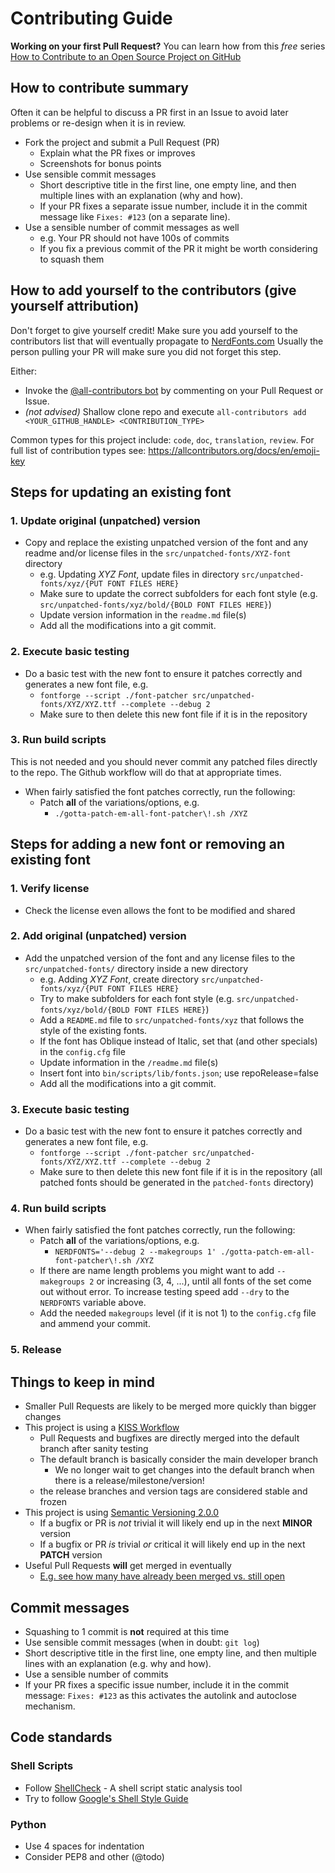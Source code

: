 # Contributing Guide

**Working on your first Pull Request?** You can learn how from this *free* series [How to Contribute to an Open Source Project on GitHub][First PR]

## How to contribute summary

Often it can be helpful to discuss a PR first in an Issue to avoid later problems or re-design when it is in review.

* Fork the project and submit a Pull Request (PR)
  * Explain what the PR fixes or improves
  * Screenshots for bonus points
* Use sensible commit messages
  * Short descriptive title in the first line, one empty line, and then multiple lines with an explanation (why and how).
  * If your PR fixes a separate issue number, include it in the commit message like `Fixes: #123` (on a separate line).
* Use a sensible number of commit messages as well
  * e.g. Your PR should not have 100s of commits
  * If you fix a previous commit of the PR it might be worth considering to squash them

## How to add yourself to the contributors (give yourself attribution)

Don't forget to give yourself credit! Make sure you add yourself to the contributors list that will eventually propagate to [NerdFonts.com](https://nerdfonts.com)
Usually the person pulling your PR will make sure you did not forget this step.

Either:
* Invoke the [@all-contributors bot](https://allcontributors.org/docs/en/bot/usage) by commenting on your Pull Request or Issue.
* _(not advised)_ Shallow clone repo and execute `all-contributors add <YOUR_GITHUB_HANDLE> <CONTRIBUTION_TYPE>`

Common types for this project include: `code`, `doc`, `translation`, `review`. For full list of contribution types see: https://allcontributors.org/docs/en/emoji-key

## Steps for updating an existing font

### 1. Update original (unpatched) version
* Copy and replace the existing unpatched version of the font and any readme and/or license files in the `src/unpatched-fonts/XYZ-font` directory
  * e.g. Updating *XYZ Font*, update files in directory `src/unpatched-fonts/xyz/{PUT FONT FILES HERE}`
  * Make sure to update the correct subfolders for each font style (e.g. `src/unpatched-fonts/xyz/bold/{BOLD FONT FILES HERE}`)
  * Update version information in the `readme.md` file(s)
  * Add all the modifications into a git commit.
### 2. Execute basic testing
* Do a basic test with the new font to ensure it patches correctly and generates a new font file, e.g.
  * `fontforge --script ./font-patcher src/unpatched-fonts/XYZ/XYZ.ttf --complete --debug 2`
  * Make sure to then delete this new font file if it is in the repository
### 3. Run build scripts
This is not needed and you should never commit any patched files directly to the repo. The Github workflow will do that at appropriate times.

* When fairly satisfied the font patches correctly, run the following:
  * Patch **all** of the variations/options, e.g.
    * `./gotta-patch-em-all-font-patcher\!.sh /XYZ`

## Steps for adding a new font or removing an existing font

### 1. Verify license
* Check the license even allows the font to be modified and shared
### 2. Add original (unpatched) version
* Add the unpatched version of the font and any license files to the `src/unpatched-fonts/` directory inside a new directory
  * e.g. Adding *XYZ Font*, create directory `src/unpatched-fonts/xyz/{PUT FONT FILES HERE}`
  * Try to make subfolders for each font style (e.g. `src/unpatched-fonts/xyz/bold/{BOLD FONT FILES HERE}`)
  * Add a `README.md` file to `src/unpatched-fonts/xyz` that follows the style of the existing fonts.
  * If the font has Oblique instead of Italic, set that (and other specials) in the `config.cfg` file
  * Update information in the `/readme.md` file(s)
  * Insert font into `bin/scripts/lib/fonts.json`; use repoRelease=false
  * Add all the modifications into a git commit.
### 3. Execute basic testing
* Do a basic test with the new font to ensure it patches correctly and generates a new font file, e.g.
  * `fontforge --script ./font-patcher src/unpatched-fonts/XYZ/XYZ.ttf --complete --debug 2`
  * Make sure to then delete this new font file if it is in the repository (all patched fonts should be generated in the `patched-fonts` directory)
### 4. Run build scripts
* When fairly satisfied the font patches correctly, run the following:
  * Patch **all** of the variations/options, e.g.
    * `NERDFONTS='--debug 2 --makegroups 1' ./gotta-patch-em-all-font-patcher\!.sh /XYZ`
  * If there are name length problems you might want to add `--makegroups 2` or increasing (3, 4, ...), until all fonts of the set come out without error.
    To increase testing speed add `--dry` to the `NERDFONTS` variable above.
  * Add the needed `makegroups` level (if it is not 1) to the `config.cfg` file and ammend your commit.
### 5. Release

## Things to keep in mind

* Smaller Pull Requests are likely to be merged more quickly than bigger changes
* This project is using a [KISS Workflow][]
  * Pull Requests and bugfixes are directly merged into the default branch after sanity testing
  * The default branch is basically consider the main developer branch
    * We no longer wait to get changes into the default branch when there is a release/milestone/version!
  * the release branches and version tags are considered stable and frozen
* This project is using [Semantic Versioning 2.0.0](http://semver.org/)
  * If a bugfix or PR is *not* trivial it will likely end up in the next **MINOR** version
  * If a bugfix or PR *is* trivial *or* critical it will likely end up in the next **PATCH** version
* Useful Pull Requests **will** get merged in eventually
  * [E.g. see how many have already been merged vs. still open][pulls]

## Commit messages

* Squashing to 1 commit is **not** required at this time
* Use sensible commit messages (when in doubt: `git log`)
* Short descriptive title in the first line, one empty line, and then multiple lines with an explanation (e.g. why and how).
* Use a sensible number of commits
* If your PR fixes a specific issue number, include it in the commit message: `Fixes: #123` as this activates the autolink and autoclose mechanism.

## Code standards

### Shell Scripts

* Follow [ShellCheck](https://github.com/koalaman/shellcheck) - A shell script static analysis tool
* Try to follow [Google's Shell Style Guide](https://google.github.io/styleguide/shell.xml)

### Python

* Use 4 spaces for indentation
* Consider PEP8 and other (@todo)

<!-- link references -->

[pulls]: https://github.com/ryanoasis/nerd-fonts/pulls
[Features Section]: https://github.com/ryanoasis/nerd-fonts/blob/-/readme.md#features
[Combinations Section]: https://github.com/ryanoasis/nerd-fonts/blob/-/readme.md#combinations
[Patched Fonts]: https://github.com/ryanoasis/nerd-fonts/blob/-/readme.md#patched-fonts
[KISS Workflow]: https://github.com/ryanoasis/nerd-fonts/wiki/Development-Workflow#kiss-workflow
[First PR]: https://egghead.io/courses/how-to-contribute-to-an-open-source-project-on-github
